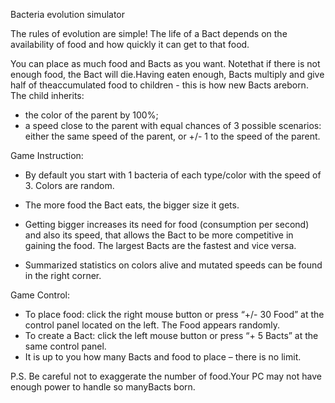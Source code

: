 Bacteria evolution simulator

The rules of evolution are simple! The life of a Bact depends on the availability of food and how quickly it can get to that food.

You can place as much food and Bacts as you want. Notethat if there is not enough food, the Bact will die.Having eaten enough, Bacts multiply and give half of theaccumulated food to children - this is how new Bacts areborn. The child inherits:

-   the color of the parent by 100%;
-   a speed close to the parent with equal chances of 3 possible scenarios: either the same speed of the parent, or +/- 1 to the speed of the parent.

Game Instruction:

-   By default you start with 1 bacteria of each type/color with the speed of 3. Colors are random.
-   The more food the Bact eats, the bigger size it gets.  

-   Getting bigger increases its need for food (consumption per second) and also its speed, that allows the Bact to be more competitive in gaining the food. The largest Bacts are the fastest and vice versa.
-   Summarized statistics on colors alive and mutated speeds can be found in the right corner.

Game Control:

-   To place food: click the right mouse button or press “+/- 30 Food” at the control panel located on the left. The Food appears randomly.
-   To create a Bact: click the left mouse button or press “+ 5 Bacts” at the same control panel.
-   It is up to you how many Bacts and food to place – there is no limit.

P.S. Be careful not to exaggerate the number of food.Your PC may not have enough power to handle so manyBacts born.
